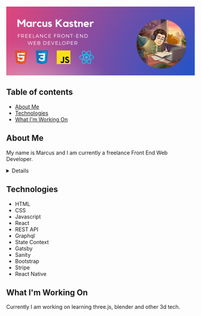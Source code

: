 ![My Image](github_cover.png)

## Table of contents
* [About Me](#about-me)
* [Technologies](#technologies)
* [What I'm Working On](#what-im-working-on)


## About Me
My name is Marcus and I am currently a freelance Front End Web Developer.
<details>
I am making a transition from teaching chemistry and am seeking fulltime employment.

After teaching myself the fundamental of HTML, CSS and Javascript I moved on to building sites with Gatsby on the front end and pulling data from Sanity on the backend. I have also developed a react native app and used Firebase for user authentication services. 
</details>

## Technologies

* HTML
* CSS
* Javascript   
* React
* REST API
* Graphql
* State Context
* Gatsby
* Sanity
* Bootstrap
* Stripe
* React Native

## What I'm Working On
Currently I am working on learning three.js, blender and other 3d tech.

